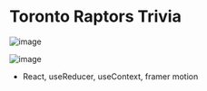 # Toronto Raptors Trivia 

![image](https://github.com/kellywslee/raptors-trivia/assets/76071382/a634d3b8-e335-4d5b-988b-a196ad4af994)

![image](https://github.com/kellywslee/raptors-trivia/assets/76071382/be8a7178-1dd3-4b4c-ae31-c7eb7d868eac)

- React, useReducer, useContext, framer motion
